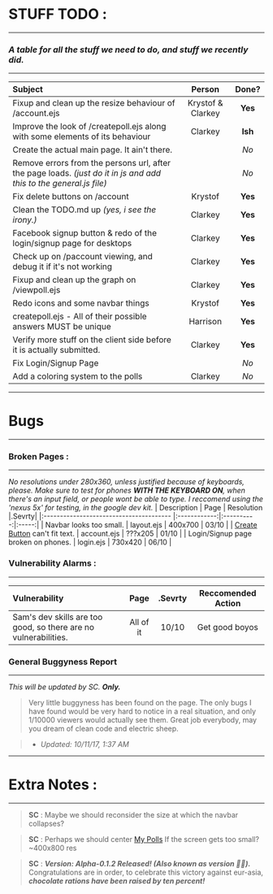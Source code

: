 # STUFF TODO :
------
### *A table for all the stuff we **need** to do, and stuff we **recently did**.*
------

  

| Subject                                           | Person          | Done? |
|:------------------------------------------------- |:---------------:|:-----:|
| Fixup and clean up the resize behaviour of /account.ejs                                                                           |Krystof & Clarkey|**Yes**|
| Improve the look of /createpoll.ejs along with some elements of its behaviour                                                     |Clarkey          |**Ish**|
| Create the actual main page. It ain't there.      |                 |*No*   |
| Remove errors from the persons url, after the page loads. *(just do it in js and add this to the general.js file)*               |                 |*No*   |
| Fix delete buttons on /account                    |Krystof          |**Yes**|
| Clean the TODO.md up *(yes, i see the irony.)*    |Clarkey          |**Yes**|
| Facebook signup button & redo of the login/signup page for desktops                                                               |Clarkey          |**Yes**|
| Check up on /paccount viewing, and debug it if it's not working                                                                   |Clarkey          |**Yes**|
| Fixup and clean up the graph on /viewpoll.ejs     |Clarkey          |**Yes**|
| Redo icons and some navbar things                 |Krystof          |**Yes**|
| createpoll.ejs - All of their possible answers MUST be unique                                                                     |Harrison         |**Yes**|
| Verify more stuff on the client side before it is actually submitted.                                                             |Clarkey          |**Yes**|
| Fix Login/Signup Page                             |                 |*No*   |
| Add a coloring system to the polls                |Clarkey          |*No*   |



------
# Bugs
------

  

### Broken Pages :
------
*No resolutions under 280x360, unless justified because of keyboards, please.*
*Make sure to test for phones **WITH THE KEYBOARD ON**, when there's an input field, or people wont be able to type. I reccomend using the 'nexus 5x' for testing, in the google dev kit.*
| Description                             | Page         | Resolution |.Sevrty|
|:--------------------------------------- |:------------:|:----------:|:-----:|
| Navbar looks too small.                 | layout.ejs   | 400x700    | 03/10 |
| [Create Button](https://poll-voting-app.glitch.me/account) can't fit text.                                             | account.ejs  | ???x205    | 01/10 |
| Login/Signup page broken on phones.     | login.ejs    | 730x420    | 06/10 |

### Vulnerability Alarms : 
------
| Vulnerability                 | Page      |.Sevrty| Reccomended Action      |
|:----------------------------- |:---------:|:-----:|:-----------------------:|
| Sam's dev skills are too good, so there are no vulnerabilities.                                               | All of it | 10/10 | Get good boyos          |

### General Buggyness Report
------
*This will be updated by SC. **Only.***

> Very little buggyness has been found on the page. The only bugs I have found would be very hard to notice in a real situation, and only 1/10000 viewers would actually see them. Great job everybody, may you dream of clean code and electric sheep.

> * *Updated: 10/11/17, 1:37 AM*

  
------
# Extra Notes :
------
> **SC** :  Maybe we should reconsider the size at which the navbar collapses?

> **SC** :  Perhaps we should center [My Polls](https://poll-voting-app.glitch.me/account) If the screen gets too small? ~400x800 res

> **SC** :  ***Version: Alpha-0.1.2 Released! (Also known as version 📮🌷).*** Congratulations are in order, to celebrate this victory against eur-asia, ***chocolate rations have been raised by ten percent!***

